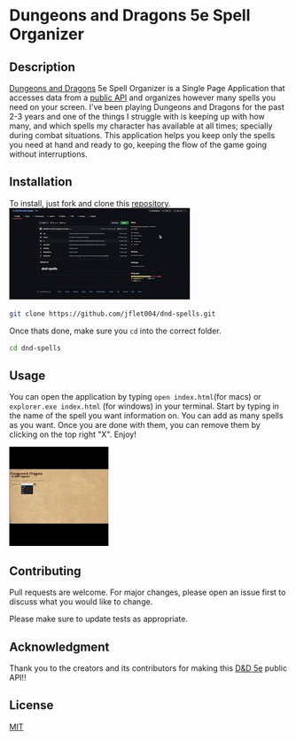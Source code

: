 # Dungeons and Dragons 5e Spell Organizer

## Description
[Dungeons and Dragons](https://dnd.wizards.com/) 5e Spell Organizer is a Single Page Application that accesses data from a [public API](https://www.dnd5eapi.co/) and organizes however many spells you need on your screen. I've been playing Dungeons and Dragons for the past 2-3 years and one of the things I struggle with is keeping up with how many, and which spells my character has available at all times; specially during combat situations. This application helps you keep only the spells you need at hand and ready to go, keeping the flow of the game going without interruptions.

## Installation
To install, just fork and clone this [repository](https://github.com/jflet004/dnd-spells).
![GIF](images/forkAndClone.gif)

```bash
git clone https://github.com/jflet004/dnd-spells.git
```
Once thats done, make sure you `cd` into the correct folder.

```bash
cd dnd-spells
```

## Usage
You can open the application by typing `open index.html`(for macs) or `explorer.exe index.html` (for windows) in your terminal. Start by typing in the name of the spell you want information on. You can add as many spells as you want. Once you are done with them, you can remove them by clicking on the top right "X". Enjoy!

![GIF](images/usage.gif)

## Contributing
Pull requests are welcome. For major changes, please open an issue first to discuss what you would like to change.

Please make sure to update tests as appropriate.

## Acknowledgment
Thank you to the creators and its contributors for making this [D&D 5e](https://www.dnd5eapi.co/) public API!!

## License
[MIT](https://choosealicense.com/licenses/mit/)